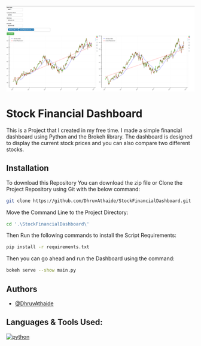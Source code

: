 ![Dashboard Image](./Image/Dashboard.png)


# Stock Financial Dashboard

This is a Project that I created in my free time. I made a simple financial dashboard using Python and the Brokeh library. The dashboard is designed to display the current stock prices and you can also compare two different stocks.

## Installation

To download this Repository
You can download the zip file or Clone the Project Repository using Git with the below command:

```bash
git clone https://github.com/DhruvAthaide/StockFinancialDashboard.git
```


Move the Command Line to the Project Directory:

```bash
cd '.\StockFinancialDashboard\'
```

Then Run the following commands to install the Script Requirements:

```bash
pip install -r requirements.txt
```

Then you can go ahead and run the Dashboard using the command:

```bash
bokeh serve --show main.py
```

## Authors

- [@DhruvAthaide](https://github.com/DhruvAthaide)

## Languages & Tools Used:

<p align="left">

<a href="https://www.python.org/" target="_blank" rel="noreferrer"> 
            <img src="https://cdn.jsdelivr.net/gh/devicons/devicon@latest/icons/python/python-original.svg" alt="python" width="40" height="40"/> </a>
</p>
